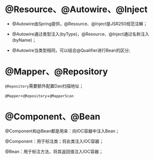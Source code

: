# @Resource、@Autowire、@Inject

- @Autowire由Spring提供，@Resource、@Inject是JSR250规范注解；

- @Autowire通过类型注入(byType)，@Resource、@Inject通过名称注入(byName)；

- @Autowire当类型相同，可以结合@Qualifier进行Bean的区分;

# @Mapper、@Repository

`@Repository`需要额外配置Dao扫描地址；

`@Mapper`=`@Repository`+`@MapperScan`

# @Component、@Bean

@Component和@Bean都是用来：向IOC容器中注入Bean；

@Component：用于标注类；将此类注入IOC容器；

@Bean：用于标注方法，将其返回值注入IOC容器；
